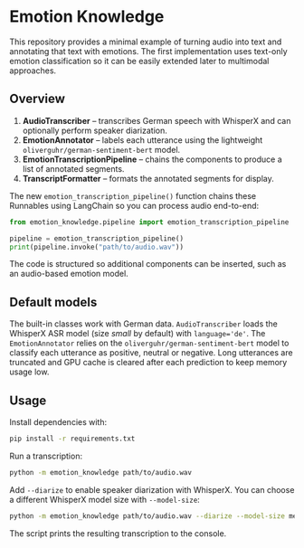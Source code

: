 # Emotion Knowledge

This repository provides a minimal example of turning audio into text
and annotating that text with emotions. The first implementation uses
text-only emotion classification so it can be easily extended later to
multimodal approaches.

## Overview

1. **AudioTranscriber** – transcribes German speech with WhisperX and can
    optionally perform speaker diarization.
2. **EmotionAnnotator** – labels each utterance using the lightweight
    `oliverguhr/german-sentiment-bert` model.
3. **EmotionTranscriptionPipeline** – chains the components to produce a list of
    annotated segments.
4. **TranscriptFormatter** – formats the annotated segments for display.

The new `emotion_transcription_pipeline()` function chains these Runnables using LangChain so you can process audio end-to-end:

```python
from emotion_knowledge.pipeline import emotion_transcription_pipeline

pipeline = emotion_transcription_pipeline()
print(pipeline.invoke("path/to/audio.wav"))
```

The code is structured so additional components can be inserted, such as
an audio-based emotion model.

## Default models

The built-in classes work with German data. `AudioTranscriber` loads the
WhisperX ASR model (size *small* by default) with `language='de'`. The
`EmotionAnnotator` relies on the `oliverguhr/german-sentiment-bert` model
to classify each utterance as positive, neutral or negative. Long
utterances are truncated and GPU cache is cleared after each prediction to
keep memory usage low.

## Usage

Install dependencies with:

```bash
pip install -r requirements.txt
```

Run a transcription:

```bash
python -m emotion_knowledge path/to/audio.wav
```

Add `--diarize` to enable speaker diarization with WhisperX. You can
choose a different WhisperX model size with `--model-size`:

```bash
python -m emotion_knowledge path/to/audio.wav --diarize --model-size medium
```

The script prints the resulting transcription to the console.

